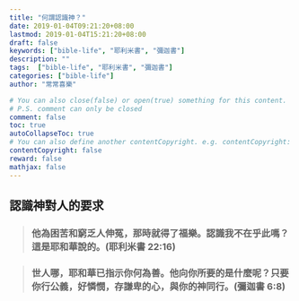 ```yaml
---
title: "何謂認識神？"
date: 2019-01-04T09:21:20+08:00
lastmod: 2019-01-04T15:21:20+08:00
draft: false
keywords: ["bible-life", "耶利米書", "彌迦書"]
description: ""
tags:  ["bible-life", "耶利米書", "彌迦書"]
categories: ["bible-life"]
author: "常常喜樂"

# You can also close(false) or open(true) something for this content.
# P.S. comment can only be closed
comment: false
toc: true
autoCollapseToc: true
# You can also define another contentCopyright. e.g. contentCopyright: "This is another copyright."
contentCopyright: false
reward: false
mathjax: false
---
```


## 認識神對人的要求

> ### 他為困苦和窮乏人伸冤，那時就得了福樂。認識我不在乎此嗎？這是耶和華說的。(耶利米書 22:16)

> ### 世人哪，耶和華已指示你何為善。他向你所要的是什麼呢？只要你行公義，好憐憫，存謙卑的心，與你的神同行。(彌迦書 6:8)